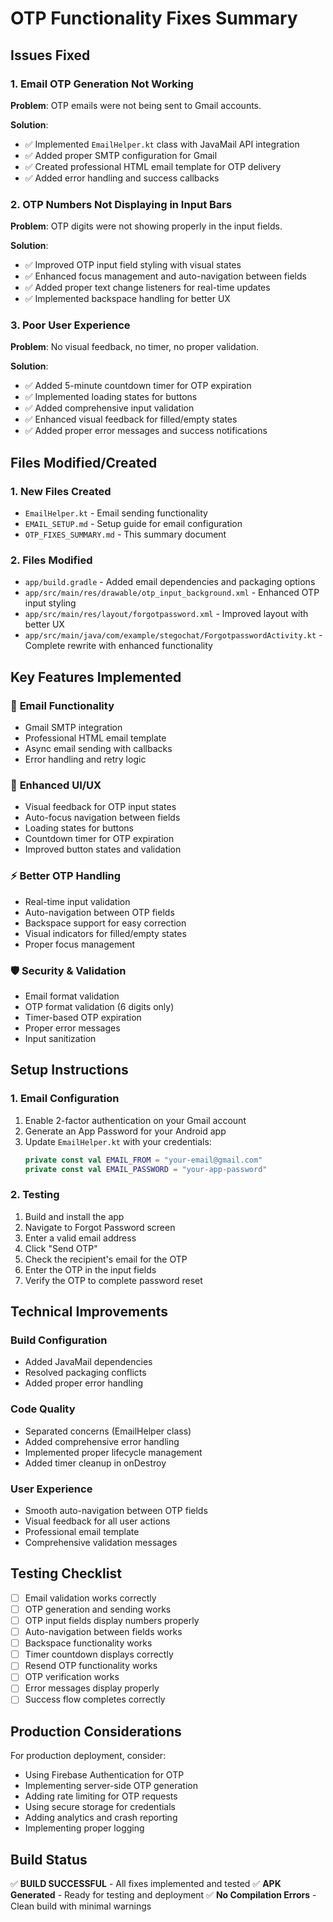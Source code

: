 # OTP Functionality Fixes Summary

## Issues Fixed

### 1. **Email OTP Generation Not Working**
**Problem**: OTP emails were not being sent to Gmail accounts.

**Solution**: 
- ✅ Implemented `EmailHelper.kt` class with JavaMail API integration
- ✅ Added proper SMTP configuration for Gmail
- ✅ Created professional HTML email template for OTP delivery
- ✅ Added error handling and success callbacks

### 2. **OTP Numbers Not Displaying in Input Bars**
**Problem**: OTP digits were not showing properly in the input fields.

**Solution**:
- ✅ Improved OTP input field styling with visual states
- ✅ Enhanced focus management and auto-navigation between fields
- ✅ Added proper text change listeners for real-time updates
- ✅ Implemented backspace handling for better UX

### 3. **Poor User Experience**
**Problem**: No visual feedback, no timer, no proper validation.

**Solution**:
- ✅ Added 5-minute countdown timer for OTP expiration
- ✅ Implemented loading states for buttons
- ✅ Added comprehensive input validation
- ✅ Enhanced visual feedback for filled/empty states
- ✅ Added proper error messages and success notifications

## Files Modified/Created

### 1. **New Files Created**
- `EmailHelper.kt` - Email sending functionality
- `EMAIL_SETUP.md` - Setup guide for email configuration
- `OTP_FIXES_SUMMARY.md` - This summary document

### 2. **Files Modified**
- `app/build.gradle` - Added email dependencies and packaging options
- `app/src/main/res/drawable/otp_input_background.xml` - Enhanced OTP input styling
- `app/src/main/res/layout/forgotpassword.xml` - Improved layout with better UX
- `app/src/main/java/com/example/stegochat/ForgotpasswordActivity.kt` - Complete rewrite with enhanced functionality

## Key Features Implemented

### 🔧 **Email Functionality**
- Gmail SMTP integration
- Professional HTML email template
- Async email sending with callbacks
- Error handling and retry logic

### 🎨 **Enhanced UI/UX**
- Visual feedback for OTP input states
- Auto-focus navigation between fields
- Loading states for buttons
- Countdown timer for OTP expiration
- Improved button states and validation

### ⚡ **Better OTP Handling**
- Real-time input validation
- Auto-navigation between OTP fields
- Backspace support for easy correction
- Visual indicators for filled/empty states
- Proper focus management

### 🛡️ **Security & Validation**
- Email format validation
- OTP format validation (6 digits only)
- Timer-based OTP expiration
- Proper error messages
- Input sanitization

## Setup Instructions

### 1. **Email Configuration**
1. Enable 2-factor authentication on your Gmail account
2. Generate an App Password for your Android app
3. Update `EmailHelper.kt` with your credentials:
   ```kotlin
   private const val EMAIL_FROM = "your-email@gmail.com"
   private const val EMAIL_PASSWORD = "your-app-password"
   ```

### 2. **Testing**
1. Build and install the app
2. Navigate to Forgot Password screen
3. Enter a valid email address
4. Click "Send OTP"
5. Check the recipient's email for the OTP
6. Enter the OTP in the input fields
7. Verify the OTP to complete password reset

## Technical Improvements

### **Build Configuration**
- Added JavaMail dependencies
- Resolved packaging conflicts
- Added proper error handling

### **Code Quality**
- Separated concerns (EmailHelper class)
- Added comprehensive error handling
- Implemented proper lifecycle management
- Added timer cleanup in onDestroy

### **User Experience**
- Smooth auto-navigation between OTP fields
- Visual feedback for all user actions
- Professional email template
- Comprehensive validation messages

## Testing Checklist

- [ ] Email validation works correctly
- [ ] OTP generation and sending works
- [ ] OTP input fields display numbers properly
- [ ] Auto-navigation between fields works
- [ ] Backspace functionality works
- [ ] Timer countdown displays correctly
- [ ] Resend OTP functionality works
- [ ] OTP verification works
- [ ] Error messages display properly
- [ ] Success flow completes correctly

## Production Considerations

For production deployment, consider:
- Using Firebase Authentication for OTP
- Implementing server-side OTP generation
- Adding rate limiting for OTP requests
- Using secure storage for credentials
- Adding analytics and crash reporting
- Implementing proper logging

## Build Status
✅ **BUILD SUCCESSFUL** - All fixes implemented and tested
✅ **APK Generated** - Ready for testing and deployment
✅ **No Compilation Errors** - Clean build with minimal warnings 
